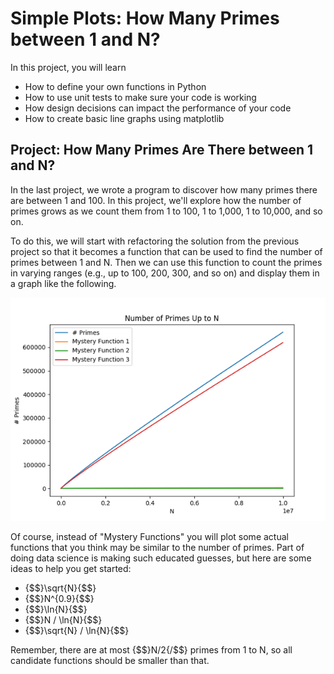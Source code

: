 # Simple Plots: How Many Primes between 1 and N?

In this project, you will learn

* How to define your own functions in Python
* How to use unit tests to make sure your code is working
* How design decisions can impact the performance of your code
* How to create basic line graphs using matplotlib

## Project: How Many Primes Are There between 1 and N?

In the last project, we wrote a program to discover how many primes there are between 1 and 100. In this project, we'll explore how the number of primes grows as we count them from 1 to 100, 1 to 1,000, 1 to 10,000, and so on.

To do this, we will start with refactoring the solution from the previous project so that it becomes a function that can be used to find the number of primes between 1 and N. Then we can use this function to count the primes in varying ranges (e.g., up to 100, 200, 300, and so on) and display them in a graph like the following.

![Figure 2.1: Number of Primes](images/number-of-primes.png)

Of course, instead of "Mystery Functions" you will plot some actual functions that you think may be similar to the number of primes. Part of doing data science is making such educated guesses, but here are some ideas to help you get started:

* {$$}\sqrt{N}{\$$}
* {$$}N^{0.9}{\$$}
* {$$}\ln{N}{\$$}
* {$$}N / \ln{N}{\$$}
* {$$}\sqrt{N} / \ln{N}{\$$}

Remember, there are at most {$$}N/2{/$$} primes from 1 to N, so all candidate functions should be smaller than that.
